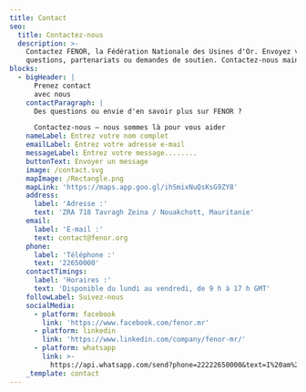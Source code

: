 ```yaml
---
title: Contact
seo:
  title: Contactez-nous
  description: >-
    Contactez FENOR, la Fédération Nationale des Usines d'Or. Envoyez vos
    questions, partenariats ou demandes de soutien. Contactez-nous maintenant !
blocks:
  - bigHeader: |
      Prenez contact
      avec nous
    contactParagraph: |
      Des questions ou envie d'en savoir plus sur FENOR ?

      Contactez-nous — nous sommes là pour vous aider
    nameLabel: Entrez votre nom complet
    emailLabel: Entrez votre adresse e-mail
    messageLabel: Entrez votre message........
    buttonText: Envoyer un message
    image: /contact.svg
    mapImage: /Rectangle.png
    mapLink: 'https://maps.app.goo.gl/ihSmixNuQsKsG9ZY8'
    address:
      label: 'Adresse :'
      text: 'ZRA 718 Tavragh Zeina / Nouakchott, Mauritanie'
    email:
      label: 'E-mail :'
      text: contact@fenor.org
    phone:
      label: 'Téléphone :'
      text: '22650000'
    contactTimings:
      label: 'Horaires :'
      text: 'Disponible du lundi au vendredi, de 9 h à 17 h GMT'
    followLabel: Suivez-nous
    socialMedia:
      - platform: facebook
        link: 'https://www.facebook.com/fenor.mr'
      - platform: linkedin
        link: 'https://www.linkedin.com/company/fenor-mr/'
      - platform: whatsapp
        link: >-
          https://api.whatsapp.com/send?phone=22222650000&text=I%20am%20coming%20from%20the%20FENOR%20website%20I%20would%20like%20to%20know%20about%20more%20about%20Fenor.%20
    _template: contact
---
```



